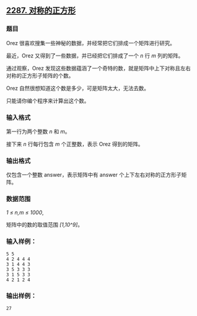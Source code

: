 ## [2287. 对称的正方形](https://www.acwing.com/problem/content/2289/)

### 题目

Orez 很喜欢搜集一些神秘的数据，并经常把它们排成一个矩阵进行研究。

最近，Orez 又得到了一些数据，并已经把它们排成了一个 *n* 行 *m* 列的矩阵。

通过观察，Orez 发现这些数据蕴涵了一个奇特的数，就是矩阵中上下对称且左右对称的正方形子矩阵的个数。

Orez 自然很想知道这个数是多少，可是矩阵太大，无法去数。

只能请你编个程序来计算出这个数。

### 输入格式

第一行为两个整数 *n* 和 *m*。

接下来 *n* 行每行包含 *m* 个正整数，表示 Orez 得到的矩阵。

### 输出格式

仅包含一个整数 answer，表示矩阵中有 answer 个上下左右对称的正方形子矩阵。

### 数据范围

*1 ≤ n,m ≤ 1000*,

矩阵中的数的取值范围 *[1,10^9]*。

### 输入样例：

```
5 5
4 2 4 4 4
3 1 4 4 3
3 5 3 3 3
3 1 5 3 3
4 2 1 2 4
```

### 输出样例：

```
27
```
